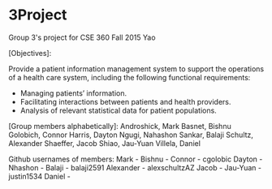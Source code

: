# 3Project
Group 3's project for CSE 360 Fall 2015 Yao

[Objectives]:

Provide a patient information management
system to support the operations of a health
care system, including the following functional
requirements:

- Managing patients’ information.
- Facilitating interactions between patients and health
providers.
- Analysis of relevant statistical data for patient
populations.

[Group members alphabetically]:
Androshick, Mark
Basnet, Bishnu
Golobich, Connor
Harris, Dayton
Ngugi, Nahashon
Sankar, Balaji
Schultz, Alexander
Shaeffer, Jacob
Shiao, Jau-Yuan
Villela, Daniel

Github usernames of members:
Mark - 
Bishnu - 
Connor - cgolobic
Dayton - 
Nhashon - 
Balaji - balaji2591
Alexander - alexschultzAZ
Jacob - 
Jau-Yuan - justin1534
Daniel - 
